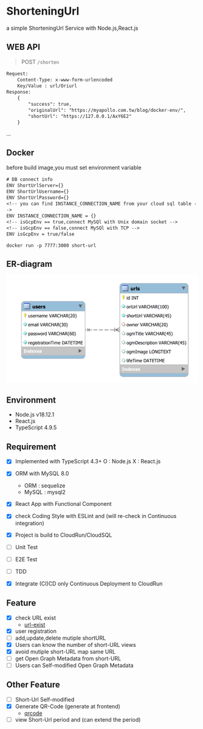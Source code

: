 # ShorteningUrl
a simple ShorteningUrl Service with Node.js,React.js
## WEB API
> POST `/shorten`

    Request:
        Content-Type: x-www-form-urlencoded
        Key/Value : url/Oriurl
    Response:
        {
            "success": true,
            "originalUrl": "https://myapollo.com.tw/blog/docker-env/",
            "shortUrl": "https://127.0.0.1/AxY6E2"
        }
...


## Docker
before build image,you must set environment variable
```
# DB connect info
ENV ShortUrlServer={}
ENV ShortUrlUsername={}
ENV ShortUrlPassword={}
<!-- you can find INSTANCE_CONNECTION_NAME from your cloud sql table -->
ENV INSTANCE_CONNECTION_NAME = {}
<!-- isGcpEnv == true,connect MySQl with Unix domain socket -->
<!-- isGcpEnv == false,connect MySQl with TCP -->
ENV isGcpEnv = true/false
```

```
docker run -p 7777:3000 short-url
```

## ER-diagram
![](https://github.com/kaizziizg/ShorteningUrl/blob/main/public/images/ERdiagram.png?raw=true)

## Environment
* Node.js v18.12.1
* React.js 
* TypeScript 4.9.5

## Requirement
- [x] Implemented with TypeScript 4.3+
    O : Node.js X : React.js
- [x] ORM with MySQL 8.0
    * ORM : sequelize
    * MySQL : mysql2
- [x] React App with Functional Component
- [x] check Coding Style with ESLint and (will re-check in Continuous integration)
- [x] Project is build to CloudRun/CloudSQL

- [ ] Unit Test
- [ ] E2E Test
- [ ] TDD
- [x] Integrate (CI)CD
    only Continuous Deployment to CloudRun

## Feature
- [x] check URL exist
    * [url-exist](https://www.npmjs.com/package/url-exist)
- [x] user registration
- [ ] add,update,delete mutiple shortURL
- [x] Users can know the number of short-URL views
- [x] avoid mutiple short-URL map same URL
- [ ] get Open Graph Metadata from short-URL
- [ ] Users can Self-modified Open Graph Metadata

## Other Feature
- [ ] Short-Url Self-modified
- [x] Generate QR-Code (generate at frontend)
    * [qrcode](https://www.npmjs.com/package/qrcode)
- [ ] view Short-Url period and (can extend the period)
